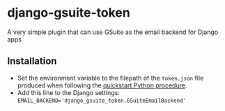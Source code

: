 # django-gsuite-token

A very simple plugin that can use GSuite as the email backend for Django apps

## Installation

* Set the environment variable to the filepath of the `token.json` file produced when following the [quickstart Python procedure](https://developers.google.com/gmail/api/quickstart/python).
* Add this line to the Django settings: `EMAIL_BACKEND='django_gsuite_token.GSuiteEmailBackend'`
